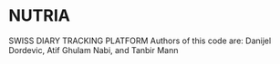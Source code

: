 # NUTRIA
SWISS DIARY TRACKING PLATFORM
Authors of this code are: Danijel Dordevic, Atif Ghulam Nabi, and Tanbir Mann
